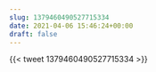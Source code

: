 ```yaml
---
slug: 1379460490527715334
date: 2021-04-06 15:46:24+00:00
draft: false
---
```


{{< tweet 1379460490527715334 >}}
